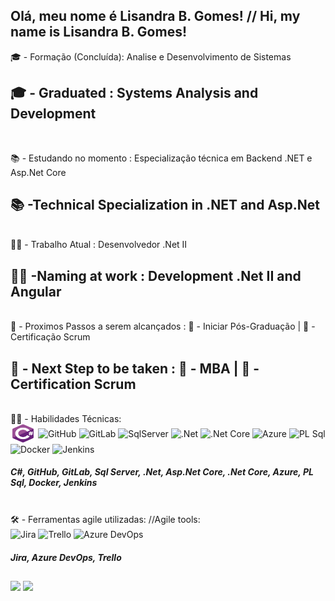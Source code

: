 ## Olá, meu nome é Lisandra B. Gomes! // Hi, my name is Lisandra B. Gomes!

   <div>🎓 - Formação (Concluída): Analise e Desenvolvimento de Sistemas 
   <h2>🎓 - Graduated : Systems Analysis and Development</h2>
   </div>
   </br>

   📚 - Estudando no momento : Especialização técnica em Backend .NET e Asp.Net Core
   <h2>📚 -Technical Specialization in .NET and Asp.Net</h2>
   </br>
   👩‍💻 - Trabalho Atual : Desenvolvedor .Net II
   <h2>👩‍💻 -Naming at work : Development .Net II and Angular</h2>
   </br>
   🚀 - Proximos Passos a serem alcançados : 🧩 - Iniciar Pós-Graduação | 📜 - Certificação Scrum </br>
   <h2>🚀 - Next Step to be taken : 🧩 - MBA | 📜 - Certification Scrum</h2>

<div style="display: inline_block"><br>             
🤹‍♀️ - Habilidades Técnicas: </br>
  <img align="center" alt="C#" height="30" width="40" name="C#"
    src="https://raw.githubusercontent.com/devicons/devicon/master/icons/csharp/csharp-original.svg">
  <img align="center" alt="GitHub" height="30" width="40" name="Git"
    src="https://cdn.jsdelivr.net/gh/devicons/devicon/icons/git/git-plain-wordmark.svg" />
   <img align="center" alt="GitLab" height="30" width="40" name="GitLab"
      src="https://cdn.jsdelivr.net/gh/devicons/devicon@latest/icons/gitlab/gitlab-original-wordmark.svg"/>
  <img align="center" alt="SqlServer" height="30" width="40" name="Sql Server"
    src="https://cdn.jsdelivr.net/gh/devicons/devicon/icons/microsoftsqlserver/microsoftsqlserver-plain-wordmark.svg" /> 
  <img align="center" alt=".Net" height="30" width="40" name=".Net and Asp.Net"
    src="https://cdn.jsdelivr.net/gh/devicons/devicon/icons/dot-net/dot-net-plain-wordmark.svg" />
  <img  align="center" alt=".Net Core" height="30" width="40" name=".Net Core and Asp.Net Core"
    src="https://cdn.jsdelivr.net/gh/devicons/devicon/icons/dotnetcore/dotnetcore-original.svg" />
  <img align="center" alt="Azure" height="30" width="40" name="Azure"
    src="https://cdn.jsdelivr.net/gh/devicons/devicon/icons/azure/azure-original-wordmark.svg" />
  <img align="center" alt="PL Sql" height="30" width="40" name="Oracle PL/Sql"
    src="https://cdn.jsdelivr.net/gh/devicons/devicon/icons/oracle/oracle-original.svg" />
  <img align="center" alt="Docker" height="30" width="40" name="Docker"
    src="https://cdn.jsdelivr.net/gh/devicons/devicon/icons/docker/docker-original-wordmark.svg" />
   <img align="center" alt="Jenkins" height="30" width="40" name="Jenkins"
    src="https://cdn.jsdelivr.net/gh/devicons/devicon@latest/icons/jenkins/jenkins-original.svg" />
   <h5>C#, GitHub, GitLab, Sql Server, .Net, Asp.Net Core, .Net Core, Azure, PL Sql, Docker, Jenkins</h5>
</div>

</br>

<div>
🛠 - Ferramentas agile utilizadas: //Agile tools: </br>
  <img align="center" alt="Jira" height="30" width="40" name="Jira"
     src="https://cdn.jsdelivr.net/gh/devicons/devicon/icons/jira/jira-original-wordmark.svg" />
  <img align="center" alt="Trello" height="30" width="40" name="Trello"
     src="https://cdn.jsdelivr.net/gh/devicons/devicon/icons/trello/trello-plain-wordmark.svg" />    
   <img align="center" alt="Azure DevOps" height="30" width="40" name="Azure DevOps"
      src="https://code.benco.io/icon-collection/azure-icons/Azure-DevOps.svg"/>
   <h5>Jira, Azure DevOps, Trello</h5>
</div>

  ##

  <div> 
  <a href = "mailto:lisandragomes53@gmail.com"><img src="https://img.shields.io/badge/-Gmail-%23333?style=for-the-badge&logo=gmail&logoColor=white" target="_blank"></a>
  <a href="https://www.linkedin.com/in/lisandra-gomes-877285111/" target="_blank"><img src="https://img.shields.io/badge/-LinkedIn-%230077B5?style=for-the-badge&logo=linkedin&logoColor=white" target="_blank"></a>   
</div>
